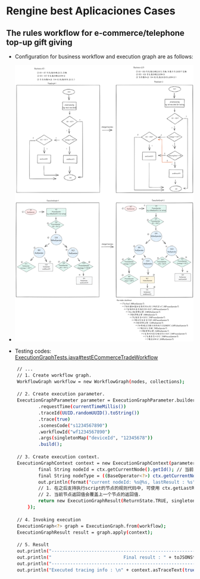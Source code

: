 # Rengine best Aplicaciones Cases

## The rules workflow for e-commerce/telephone top-up gift giving

- Configuration for business workflow and execution graph are as follows:

- ![](../shots/case1.png)

- Testing codes: [ExecutionGraphTests.java#testECommerceTradeWorkflow](../../common/src/test/java/com/wl4g/rengine/common/graph/ExecutionGraphTests.java)

```bash
    // ...
    // 1. Create workflow graph.
    WorkflowGraph workflow = new WorkflowGraph(nodes, collections);

    // 2. Create execution parameter.
    ExecutionGraphParameter parameter = ExecutionGraphParameter.builder()
            .requestTime(currentTimeMillis())
            .traceId(UUID.randomUUID().toString())
            .trace(true)
            .scenesCode("s1234567890")
            .workflowId("wf1234567890")
            .args(singletonMap("deviceId", "12345678"))
            .build();

    // 3. Create execution context.
    ExecutionGraphContext context = new ExecutionGraphContext(parameter, ctx -> { // 模拟(PROCESS/RELATION/RUN)类型的node执行script,也只有这几种类型才需要执行script
            final String nodeId = ctx.getCurrentNode().getId(); // 当前执行script的节点ID
            final String nodeType = ((BaseOperator<?>) ctx.getCurrentNode()).getType(); // 当前执行script的节点Type
            out.println(format("current nodeId: %s@%s, lastResult : %s", nodeId, nodeType, toJSONString(ctx.getLastResult())));
            // 1. 在之后支持执行script的节点的规则代码中, 可使用 ctx.getLastResult() 获取前一个节点的返回值.
            // 2. 当前节点返回值会覆盖上一个节点的返回值.
            return new ExecutionGraphResult(ReturnState.TRUE, singletonMap("foo" + nodeId, "bar" + nodeId));
        });

    // 4. Invoking execution
    ExecutionGraph<?> graph = ExecutionGraph.from(workflow);
    ExecutionGraphResult result = graph.apply(context);

    // 5. Result
    out.println("-------------------------------------------------------");
    out.println("                           Final result : " + toJSONString(result));
    out.println("-------------------------------------------------------");
    out.println("Executed tracing info : \n" + context.asTraceText(true));
```
